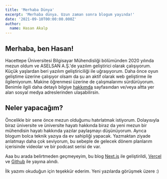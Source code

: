 ```yaml
---
title: 'Merhaba Dünya'
excerpt: 'Merhaba dünya. Uzun zaman sonra blogum yayında!'
date: '2021-09-10T00:00:00.000Z'
author:
  name: Hasan Akalp
---
```


## Merhaba, ben Hasan!

Hacettepe Üniversitesi Bilgisayar Mühendisliği bölümünden 2020 yılında mezun oldum ve ASELSAN A.Ş.'de yazılım geliştirici olarak çalışıyorum. Küçük yaşlardan beri yazılım geliştiriciliği ile uğraşıyorum. Daha önce oyun geliştime üzerine çalışıyor olsam da şu an aktif olarak web geliştirme ile ilgileniyorum. Makine öğrenmesi üzerine de çalışmalarımı sürdürüyorum. Benimle ilgili daha detaylı bilgiye [hakkımda](/hakkimda) sayfasından ve/veya altta yer alan sosyal medya adreslerinden ulaşabilirsin. 

## Neler yapacağım?

Öncelikle bir sene önce mezun olduğumu hatırlatmak istiyorum. Dolayısıyla biraz üniversite ve üniversite hayatı hakkında biraz da yeni mezun bir mühendisin hayatı hakkında yazılar paylaşmayı düşünüyorum. Ayrıca blogum bolca teknik yazıya da ev sahipliği yapacak. Yazmaktan ziyade anlatmayı daha çok seviyorum, bu sebeple de gelecek dönem planlarım içerisinde videolar ve bir podcast serisi de var.

Aaa bu arada belirtmeden geçmeyeyim, bu blog [Next.js](https://nextjs.org/) ile geliştirildi, [Vercel](https://vercel.com/) ve [Github](https://github.com/akalp/akalpco) ile yayına alındı.


İlk yazımı okuduğun için teşekkür ederim. Yeni yazılarda görüşmek üzere :)